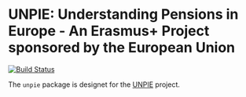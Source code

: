 UNPIE: Understanding Pensions in Europe - An Erasmus+ Project sponsored by the European Union
========================================================

[![Build Status](https://travis-ci.org/eaoestergaard/UNPIE.svg?branch=master)](https://travis-ci.org/eaoestergaard/UNPIE)



The `unpie` package  is designet for the [UNPIE](https://pensionsineurope.eu/) project.
